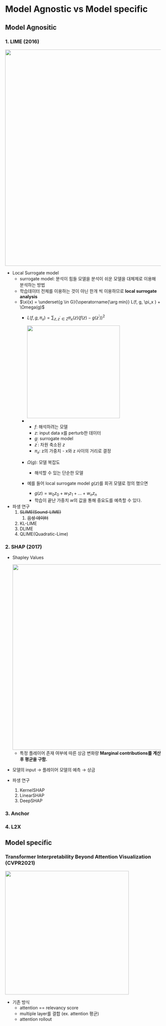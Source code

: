 # Model Agnostic vs Model specific

## Model Agnositic

### 1. LIME (2016)

<img src="https://user-images.githubusercontent.com/78612464/216529695-d495ae5d-8994-4f31-8234-fe2e59f977cf.png"  width="700">

- Local Surrogate model
    - surrogate model: 분석이 힘들 모델을 분석이 쉬운 모델을 대체제로 이용해 분석하는 방법
    - 학습데이터 전체를 이용하는 것이 아닌 한개 씩 이용하므로 **local surrogate analysis**
    - $\xi(x) = \underset{g \in G}{\operatorname{\arg min}} L(f, g, \pi_x ) + \Omega(g)$
        - $L(f, g, \pi_x )=\sum_{z,z^\prime\in{Z}}\pi_x(z)(f(z)-g(z^\prime))^2$
            
            <img src="https://user-images.githubusercontent.com/78612464/216529703-33e9e85a-68d8-412e-8009-1373fa9a0129.png"  width="300">
            
        - 
            - $f$: 해석하려는 모델
            - $z$: input data x를 perturb한 데이터
            - $g$: surrogate model
            - $z^\prime$: 차원 축소된 $z$
            - $\pi_x$: z의 가중치 - x와 z 사이의 거리로 결정
        - $\Omega(g)$: 모델 복잡도
            - 해석할 수 있는 단순한 모델
        - 예를 들어 local surrogate model $g(z)$를 회귀 모델로 정의 했으면
            - $g(z) = w_0z_0+w_1z_1+ ... + w_nz_n$
            - 학습이 끝난 가중치 $w$의 값을 통해 중요도를 예측할 수 있다.
- 파생 연구
    1. ~~SLIME(Sound-LIME)~~
        1. ~~음성 데이터~~
    2. KL-LIME
    3. DLIME
    4. QLIME(Quadratic-Lime)

### 2. SHAP (2017)

- Shapley Values
    
    <img src="https://user-images.githubusercontent.com/78612464/216529706-63d29dba-d7a5-4d18-b656-c3e2bbd33a0a.png"  width="600">
    
    - 특정 플레이어 존재 여부에 따른 상금 변화량 **Marginal contributions를 계산 후 평균을 구함.**
- 모델의 input → 플레이어
모델의 예측 → 상금
- 파생 연구
    1. KernelSHAP
    2. LinearSHAP
    3. DeepSHAP

### 3. Anchor

### 4. L2X

## Model specific

### ****Transformer Interpretability Beyond Attention Visualization (CVPR2021)****

<img src="https://user-images.githubusercontent.com/78612464/216529710-76889160-0143-49c3-946e-a8e2c1076127.png"  width="400">

- 기존 방식
    - attention == relevancy score
    - multiple layer를 결합 (ex. attention 평균)
    - attention rollout

